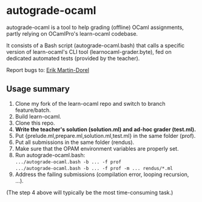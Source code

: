 autograde-ocaml
===============

autograde-ocaml is a tool to help grading (offline) OCaml assignments,
partly relying on OCamlPro's learn-ocaml codebase.

It consists of a Bash script (autograde-ocaml.bash) that calls a
specific version of learn-ocaml's CLI tool (learnocaml-grader.byte),
fed on dedicated automated tests (provided by the teacher).

Report bugs to: [Erik Martin-Dorel](mailto:erik.martin-dorel@irit.fr)

Usage summary
-------------

1. Clone my fork of the learn-ocaml repo and switch to branch feature/batch.
2. Build learn-ocaml.
3. Clone this repo.
4. **Write the teacher's solution (solution.ml) and ad-hoc grader (test.ml).**
5. Put {prelude.ml,prepare.ml,solution.ml,test.ml} in the same folder (prof).
6. Put all submissions in the same folder (rendus).
7. Make sure that the OPAM environment variables are properly set.
8. Run autograde-ocaml.bash:  
   `.../autograde-ocaml.bash -b ... -f prof`  
   `.../autograde-ocaml.bash -b ... -f prof -m ... rendus/*.ml`  
9. Address the failing submissions (compilation error, looping recursion, ...).

(The step 4 above will typically be the most time-consuming task.)
